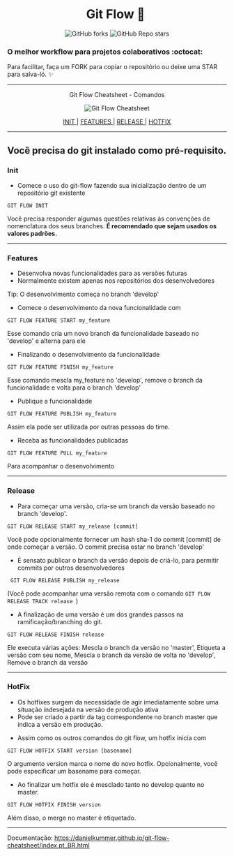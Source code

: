 # <div align="center"> Git Flow  :memo: ​ </div>

<div align="center"> <img alt="GitHub forks" src="https://img.shields.io/github/forks/tayhsn/git-flow?logoColor=blue&style=social"> <img alt="GitHub Repo stars" src="https://img.shields.io/github/stars/tayhsn/git-flow?logoColor=black&style=social"> </div>

### O melhor workflow para projetos colaborativos :octocat:

Para facilitar, faça um FORK para copiar o repositório ou deixe uma STAR para salva-ló. :sparkles:

<hr>

<div align="center">
<p>Git Flow Cheatsheet - Comandos<p>
<img src="https://danielkummer.github.io/git-flow-cheatsheet/img/git-flow-commands.png" alt="Git Flow Cheatsheet"/>
</div>

<p align="center"> 
  <a href="##-init"> INIT </a> | <a href="##-features"> FEATURES </a> | <a href="##-release"> RELEASE </a> | <a href="##-hotfix"> HOTFIX </a>
</p>

<hr>

## Você precisa do git instalado como pré-requisito.

### Init

* Comece o uso do git-flow fazendo sua inicialização dentro de um repositório git existente

``` GIT FLOW INIT ```

Você precisa responder algumas questões relativas às convenções de nomenclatura dos seus branches. **É recomendado que sejam usados os valores padrões.** 

<hr>

### Features

- Desenvolva novas funcionalidades para as versões futuras
- Normalmente existem apenas nos repositórios dos desenvolvedores

Tip: O desenvolvimento começa no branch 'develop'

* Comece o desenvolvimento da nova funcionalidade com

``` GIT FLOW FEATURE START my_feature ```

Esse comando cria um novo branch da funcionalidade baseado no 'develop' e alterna para ele

* Finalizando o desenvolvimento da funcionalidade

``` GIT FLOW FEATURE FINISH my_feature ```

Esse comando mescla my_feature no 'develop', remove o branch da funcionalidade e volta para o branch 'develop'

* Publique a funcionalidade

``` GIT FLOW FEATURE PUBLISH my_feature ```

Assim ela pode ser utilizada por outras pessoas do time.

* Receba as funcionalidades publicadas

```GIT FLOW FEATURE PULL my_feature ```

Para acompanhar o desenvolvimento

<hr>

### Release

* Para começar uma versão, cria-se um branch da versão baseado no branch 'develop'.

```GIT FLOW RELEASE START my_release [commit] ```

Você pode opcionalmente fornecer um hash sha-1 do commit [commit] de onde começar a versão. O commit precisa estar no branch 'develop'

*  É sensato publicar o branch da versão depois de criá-lo, para permitir commits por outros desenvolvedores

``` GIT FLOW RELEASE PUBLISH my_release```

(Você pode acompanhar uma versão remota com o comando ```GIT FLOW RELEASE TRACK release ```)

* A finalização de uma versão é um dos grandes passos na ramificação/branching do git. 

``` GIT FLOW RELEASE FINISH release ```

Ele executa várias ações: Mescla o branch da versão no 'master', Etiqueta a versão com seu nome, Mescla o branch da versão de volta no 'develop', Remove o branch da versão

<hr>

### HotFix

- Os hotfixes surgem da necessidade de agir imediatamente sobre uma situação indesejada na versão de produção ativa
- Pode ser criado a partir da tag correspondente no branch master que indica a versão em produção.

* Assim como os outros comandos do git flow, um hotfix inicia com

```GIT FLOW HOTFIX START version [basename] ```

O argumento version marca o nome do novo hotfix. Opcionalmente, você pode especificar um basename para começar.

* Ao finalizar um hotfix ele é mesclado tanto no develop quanto no master.

```GIT FLOW HOTFIX FINISH version ```

Além disso, o merge no master é etiquetado.

<hr>

Documentação: https://danielkummer.github.io/git-flow-cheatsheet/index.pt_BR.html
